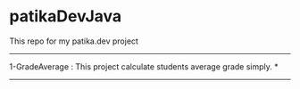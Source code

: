 # patikaDevJava
This repo for my patika.dev project
********************************************************************************
1-GradeAverage : This project calculate students average grade simply.         *
********************************************************************************
